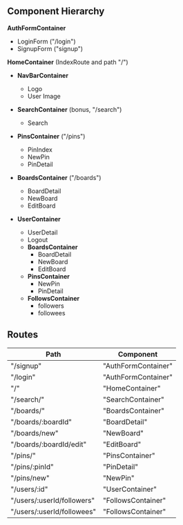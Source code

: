 ## Component Hierarchy

**AuthFormContainer**
  - LoginForm ("/login")
  - SignupForm ("signup")

**HomeContainer** (IndexRoute and path "/")

  - **NavBarContainer**
    + Logo
    + User Image

  - **SearchContainer** (bonus, "/search")
    + Search

  - **PinsContainer** ("/pins")
    + PinIndex
    + NewPin
    + PinDetail

  - **BoardsContainer** ("/boards")
    + BoardDetail
    + NewBoard
    + EditBoard

  - **UserContainer**
    + UserDetail
    + Logout
    - **BoardsContainer**
      + BoardDetail
      + NewBoard
      + EditBoard
    - **PinsContainer**
      + NewPin
      + PinDetail
    - **FollowsContainer**
      + followers
      + followees


## Routes

|Path                         | Component           |
|-----------------------------|---------------------|
| "/signup"                   | "AuthFormContainer" |
| "/login"                    | "AuthFormContainer" |
| "/"                         | "HomeContainer"     |
| "/search/"                  | "SearchContainer"   |
| "/boards/"                  | "BoardsContainer"   |
| "/boards/:boardId"          | "BoardDetail"       |
| "/boards/new"               | "NewBoard"          |
| "/boards/:boardId/edit"     | "EditBoard"         |
| "/pins/"                    | "PinsContainer"     |
| "/pins/:pinId"              | "PinDetail"         |
| "/pins/new"                 | "NewPin"            |
| "/users/:id"                | "UserContainer"     |
| "/users/:userId/followers"  | "FollowsContainer"  |
| "/users/:userId/followees"  | "FollowsContainer"  |
